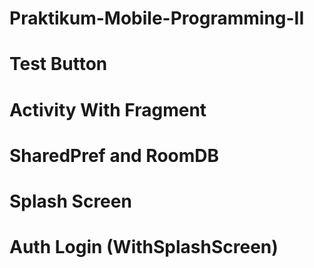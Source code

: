 # Praktikum-Mobile-Programming-II
# Test Button
# Activity With Fragment
# SharedPref and RoomDB
# Splash Screen
# Auth Login (WithSplashScreen)

